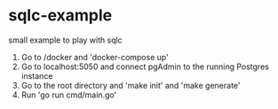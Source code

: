 # sqlc-example
small example to play with sqlc

1. Go to /docker and 'docker-compose up'
2. Go to localhost:5050 and connect pgAdmin to the running Postgres instance
3. Go to the root directory and 'make init' and 'make generate'
4. Run 'go run cmd/main.go'
